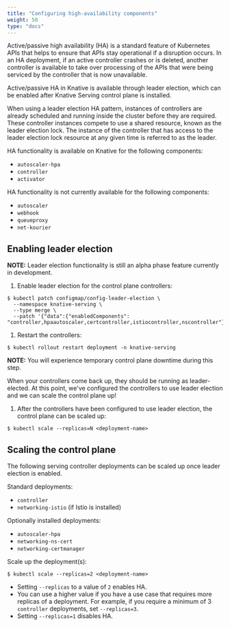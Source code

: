```yaml
---
title: "Configuring high-availability components"
weight: 50
type: "docs"
---
```


Active/passive high availability (HA) is a standard feature of Kubernetes APIs that helps to ensure that APIs stay operational if a disruption occurs. In an HA deployment, if an active controller crashes or is deleted, another controller is available to take over processing of the APIs that were being serviced by the controller that is now unavailable.

Active/passive HA in Knative is available through leader election, which can be enabled after Knative Serving control plane is installed.

When using a leader election HA pattern, instances of controllers are already scheduled and running inside the cluster before they are required. These controller instances compete to use a shared resource, known as the leader election lock. The instance of the controller that has access to the leader election lock resource at any given time is referred to as the leader.

HA functionality is available on Knative for the following components:

- `autoscaler-hpa`
- `controller`
- `activator`

HA functionality is not currently available for the following components:

- `autoscaler`
- `webhook`
- `queueproxy`
- `net-kourier`

## Enabling leader election

**NOTE:** Leader election functionality is still an alpha phase feature currently in development.

1. Enable leader election for the control plane controllers:
```
$ kubectl patch configmap/config-leader-election \
  --namespace knative-serving \
  --type merge \
  --patch '{"data":{"enabledComponents": "controller,hpaautoscaler,certcontroller,istiocontroller,nscontroller"}}'
```

1. Restart the controllers:
```
$ kubectl rollout restart deployment -n knative-serving
```

  **NOTE:** You will experience temporary control plane downtime during this step.

  When your controllers come back up, they should be running as leader-elected.
  At this point, we've configured the controllers to use leader election and we
  can scale the control plane up!

1. After the controllers have been configured to use leader election, the control plane can be scaled up:
```
$ kubectl scale --replicas=N <deployment-name>
```

## Scaling the control plane

The following serving controller deployments can be scaled up once leader election is enabled.

Standard deployments:

- `controller`
- `networking-istio` (if Istio is installed)

Optionally installed deployments:

- `autoscaler-hpa`
- `networking-ns-cert`
- `networking-certmanager`

Scale up the deployment(s):
```
$ kubectl scale --replicas=2 <deployment-name>
```

- Setting `--replicas` to a value of `2` enables HA.
- You can use a higher value if you have a use case that requires more replicas of a deployment. For example, if you require a minimum of 3 `controller` deployments, set `--replicas=3`.
- Setting `--replicas=1` disables HA.
